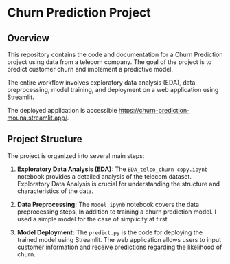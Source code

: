 # Churn Prediction Project

## Overview

This repository contains the code and documentation for a Churn Prediction project using data from a telecom company. The goal of the project is to predict customer churn and implement a predictive model. 

The entire workflow involves exploratory data analysis (EDA), data preprocessing, model training, and deployment on a web application using Streamlit.

The deployed application is accessible https://churn-prediction-mouna.streamlit.app/.

## Project Structure

The project is organized into several main steps:

1. **Exploratory Data Analysis (EDA):** The `EDA_telco_churn copy.ipynb` notebook provides a detailed analysis of the telecom dataset. Exploratory Data Analysis is crucial for understanding the structure and characteristics of the data.

2. **Data Preprocessing:** The `Model.ipynb` notebook covers the data preprocessing steps, In addition to training a churn prediction model. I used a simple model for the case of simplicity at first.

3. **Model Deployment:** The `predict.py` is the code for deploying the trained model using Streamlit. The web application allows users to input customer information and receive predictions regarding the likelihood of churn. 


